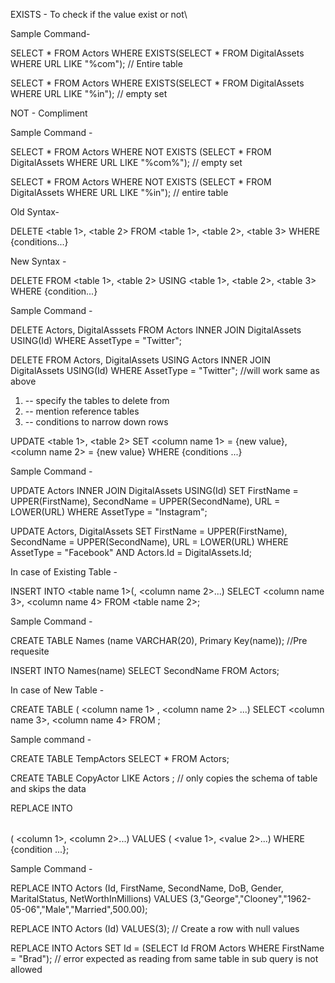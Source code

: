 EXISTS - To check if the value exist or not\


Sample  Command-

 SELECT * FROM Actors WHERE EXISTS(SELECT * FROM DigitalAssets WHERE URL LIKE "%com");
 // Entire table

 SELECT * FROM Actors WHERE EXISTS(SELECT * FROM DigitalAssets WHERE URL LIKE "%in");
 // empty set


 NOT - Compliment

 Sample Command -

 SELECT * FROM Actors WHERE NOT EXISTS (SELECT * FROM DigitalAssets WHERE URL LIKE "%com%"); // empty set

  SELECT * FROM Actors WHERE NOT EXISTS (SELECT * FROM DigitalAssets WHERE URL LIKE "%in"); // entire table





Old Syntax-

DELETE <table 1>, <table 2>
FROM <table 1>, <table 2>, <table 3>
WHERE {conditions...}


New Syntax -

DELETE FROM <table 1>, <table 2>
USING <table 1>, <table 2>, <table 3>
WHERE {condition...}




Sample Command -

DELETE Actors, DigitalAsssets 
FROM Actors 
INNER JOIN DigitalAssets
USING(Id)
WHERE AssetType = "Twitter";

DELETE FROM Actors, DigitalAssets
USING Actors
INNER JOIN DigitalAssets
USING(Id)
WHERE AssetType = "Twitter"; //will work same as above 


1) -- specify the tables to delete from
2) -- mention reference tables
3) -- conditions to narrow down rows




UPDATE <table 1>, <table 2>
SET <column name 1> = {new value}, <column name 2> = {new value}
WHERE {conditions ...}


Sample Command -

UPDATE Actors 
INNER JOIN DigitalAssets
USING(Id)
SET FirstName = UPPER(FirstName), SecondName = UPPER(SecondName), URL = LOWER(URL)
WHERE AssetType = "Instagram";


UPDATE Actors, DigitalAssets
SET FirstName = UPPER(FirstName), SecondName = UPPER(SecondName), URL = LOWER(URL)
WHERE AssetType = "Facebook"
AND Actors.Id = DigitalAssets.Id;




In case of Existing Table -

INSERT INTO <table name 1>(<Column name1>, <column name 2>...)
SELECT <column name 3>, <column name 4>
FROM <table name 2>;



Sample Command -

CREATE TABLE Names (name VARCHAR(20), Primary Key(name));
//Pre requesite

INSERT INTO Names(name)
SELECT SecondName FROM Actors;




In case of New Table - 

CREATE TABLE <New table name>( <column name 1> <data type>, <column name 2> <data type>...)
SELECT <column name 3>, <column name 4> 
FROM <table name>;



Sample command -

CREATE TABLE TempActors SELECT * FROM Actors;


CREATE TABLE CopyActor LIKE Actors ; 
 // only copies the schema of table and skips the data 



 REPLACE INTO <table name>( <column 1>, <column 2>...)
 VALUES ( <value 1>, <value 2>...)
 WHERE {condition ...};


 Sample Command -

  REPLACE INTO Actors (Id, FirstName, SecondName, DoB, Gender, MaritalStatus, NetWorthInMillions) VALUES (3,"George","Clooney","1962-05-06","Male","Married",500.00);


  REPLACE INTO Actors (Id) VALUES(3); // Create a row with null values

  REPLACE INTO Actors SET Id = (SELECT Id FROM Actors WHERE FirstName = "Brad");
  // error expected as reading from same table in sub query is not allowed

